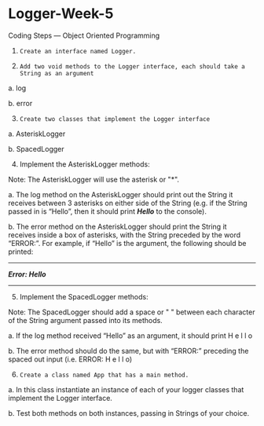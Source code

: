 # Logger-Week-5

Coding Steps — Object Oriented Programming
1.     Create an interface named Logger.


2.     Add two void methods to the Logger interface, each should take a String as an argument

a.  log

b.  error


3.     Create two classes that implement the Logger interface

a.  AsteriskLogger

b.  SpacedLogger


4.  Implement the AsteriskLogger methods:  

Note:  The AsteriskLogger will use the asterisk or "*".


a.  The log method on the AsteriskLogger should print out the String it receives between 3 asterisks on either side of the String (e.g. if the String passed in is “Hello”, then it should print ***Hello*** to the console).

b. The error method on the AsteriskLogger should print the String it receives inside a box of asterisks, with the String preceded by the word “ERROR:”. For example, if “Hello” is the argument, the following should be printed:

****************

***Error: Hello***

****************


5. Implement the SpacedLogger methods:

Note:  The SpacedLogger should add a space or " " between each character of the String argument passed into its methods.


a. If the log method received “Hello” as an argument, it should print H e l l o

b. The error method should do the same, but with “ERROR:” preceding the spaced out input (i.e. ERROR: H e l l o)


6.     Create a class named App that has a main method.

a.  In this class instantiate an instance of each of your logger classes that implement the Logger interface.

b. Test both methods on both instances, passing in Strings of your choice.
